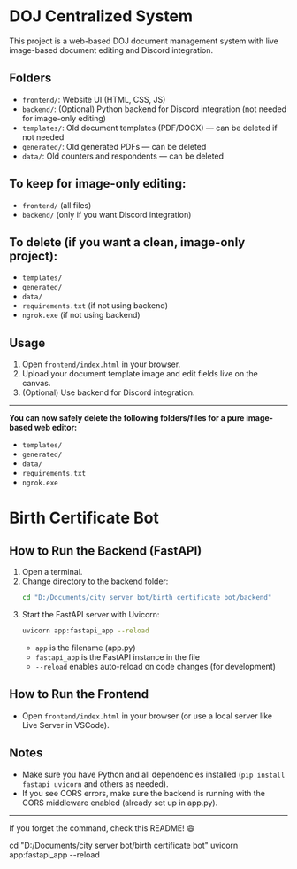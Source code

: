 # DOJ Centralized System

This project is a web-based DOJ document management system with live image-based document editing and Discord integration.

## Folders
- `frontend/`: Website UI (HTML, CSS, JS)
- `backend/`: (Optional) Python backend for Discord integration (not needed for image-only editing)
- `templates/`: Old document templates (PDF/DOCX) — can be deleted if not needed
- `generated/`: Old generated PDFs — can be deleted
- `data/`: Old counters and respondents — can be deleted

## To keep for image-only editing:
- `frontend/` (all files)
- `backend/` (only if you want Discord integration)

## To delete (if you want a clean, image-only project):
- `templates/`
- `generated/`
- `data/`
- `requirements.txt` (if not using backend)
- `ngrok.exe` (if not using backend)

## Usage
1. Open `frontend/index.html` in your browser.
2. Upload your document template image and edit fields live on the canvas.
3. (Optional) Use backend for Discord integration.

---

**You can now safely delete the following folders/files for a pure image-based web editor:**
- `templates/`
- `generated/`
- `data/`
- `requirements.txt`
- `ngrok.exe`

# Birth Certificate Bot

## How to Run the Backend (FastAPI)

1. Open a terminal.
2. Change directory to the backend folder:
   ```sh
   cd "D:/Documents/city server bot/birth certificate bot/backend"
   ```
3. Start the FastAPI server with Uvicorn:
   ```sh
   uvicorn app:fastapi_app --reload
   ```
   - `app` is the filename (app.py)
   - `fastapi_app` is the FastAPI instance in the file
   - `--reload` enables auto-reload on code changes (for development)

## How to Run the Frontend

- Open `frontend/index.html` in your browser (or use a local server like Live Server in VSCode).

## Notes
- Make sure you have Python and all dependencies installed (`pip install fastapi uvicorn` and others as needed).
- If you see CORS errors, make sure the backend is running with the CORS middleware enabled (already set up in app.py).

---

If you forget the command, check this README! 😄


cd "D:/Documents/city server bot/birth certificate bot"
uvicorn app:fastapi_app --reload
